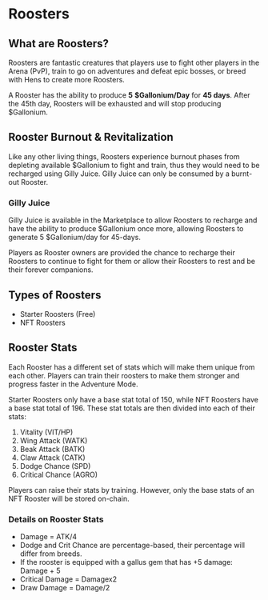 # **Roosters**

## **What are Roosters?**

Roosters are fantastic creatures that players use to fight other players in the Arena (PvP), train to go on adventures and defeat epic bosses, or breed with Hens to create more Roosters.

A Rooster has the ability to produce **5** **$Gallonium/Day** for **45 days**. After the 45th day, Roosters will be exhausted and will stop producing $Gallonium.

## **Rooster Burnout & Revitalization**

Like any other living things, Roosters experience burnout phases from depleting available $Gallonium to fight and train, thus they would need to be recharged using Gilly Juice. Gilly Juice can only be consumed by a burnt-out Rooster.

### **Gilly Juice**

Gilly Juice is available in the Marketplace to allow Roosters to recharge and have the ability to produce $Gallonium once more, allowing Roosters to generate 5 $Gallonium/day for 45-days.

Players as Rooster owners are provided the chance to recharge their Roosters to continue to fight for them or allow their Roosters to rest and be their forever companions.

<!--
The cost of Gilly Juice is 1,500 $GWIT
-->

## **Types of Roosters**

- Starter Roosters (Free)
- NFT Roosters

## **Rooster Stats**

Each Rooster has a different set of stats which will make them unique from each other. Players can train their roosters to make them stronger and progress faster in the Adventure Mode.

Starter Roosters only have a base stat total of 150, while NFT Roosters have a base stat total of 196. These stat totals are then divided into each of their stats:

1. Vitality (VIT/HP)
2. Wing Attack (WATK)
3. Beak Attack (BATK)
4. Claw Attack (CATK)
5. Dodge Chance (SPD)
6. Critical Chance (AGRO)

Players can raise their stats by training. However, only the base stats of an NFT Rooster will be stored on-chain.

### **Details on Rooster Stats**

- Damage = ATK/4
- Dodge and Crit Chance are percentage-based, their percentage will differ from breeds.
- If the rooster is equipped with a gallus gem that has +5 damage: Damage + 5
- Critical Damage = Damagex2
- Draw Damage = Damage/2
